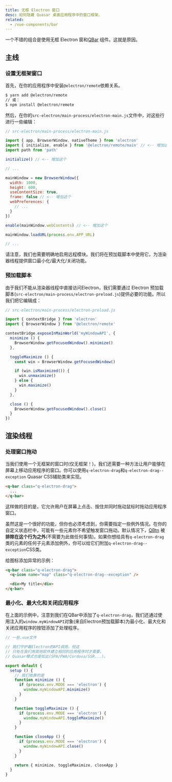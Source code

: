 ```yaml
---
title: 无框 Electron 窗口
desc: 如何隐藏 Quasar 桌面应用程序中的窗口框架。
related:
  - /vue-components/bar
---
```


一个不错的组合是使用无框 Electron 窗和[QBar](/vue-components/bar) 组件。这就是原因。

## 主线
### 设置无框架窗口
首先，在你的应用程序中安装`@electron/remote`依赖关系。

```bash
$ yarn add @electron/remote
// 或：
$ npm install @electron/remote
```

然后，在你的`src-electron/main-process/electron-main.js`文件中，对这些行进行一些编辑：

```js
// src-electron/main-process/electron-main.js

import { app, BrowserWindow, nativeTheme } from 'electron'
import { initialize, enable } from '@electron/remote/main' // <-- 增加这个
import path from 'path'

initialize() // <-- 增加这个

// ...

mainWindow = new BrowserWindow({
  width: 1000,
  height: 600,
  useContentSize: true,
  frame: false // <-- 增加这个
  webPreferences: {
    // ...
  }
})

enable(mainWindow.webContents) // <-- 增加这个

mainWindow.loadURL(process.env.APP_URL)

// ...
```

请注意，我们也需要明确地启用远程模块。我们将在预加载脚本中使用它，为渲染器线程提供窗口最小化/最大化/关闭功能。

### 预加载脚本
由于我们不能从渲染器线程中直接访问Electron，我们需要通过 Electron 预加载脚本(`src-electron/main-process/electron-preload.js`)提供必要的功能。所以我们把它编辑成：

```js
// src-electron/main-process/electron-preload.js

import { contextBridge } from 'electron'
import { BrowserWindow } from '@electron/remote'

contextBridge.exposeInMainWorld('myWindowAPI', {
  minimize () {
    BrowserWindow.getFocusedWindow().minimize()
  },

  toggleMaximize () {
    const win = BrowserWindow.getFocusedWindow()

    if (win.isMaximized()) {
      win.unmaximize()
    } else {
      win.maximize()
    }
  },

  close () {
    BrowserWindow.getFocusedWindow().close()
  }
})
```

## 渲染线程
### 处理窗口拖动
当我们使用一个无框架的窗口时(仅无框架！)，我们还需要一种方法让用户能够在屏幕上移动应用程序的窗口。你可以使用`q-electron-drag`和`q-electron-drag--exception` Quasar CSS辅助类来实现。

```html
<q-bar class="q-electron-drag">
  ...
</q-bar>
```

这样做的目的是，它允许用户在屏幕上点击、按住并同时拖动鼠标时拖动应用程序窗口。

虽然这是一个很好的功能，但你也必须考虑到，你需要指定一些例外情况。在你的自定义状态栏中，可能有一些元素你不希望触发窗口拖动。默认情况下，[QBtn](/vue-components/button) 被**排除在这个行为之外**(不需要为此做任何事情)。如果你想给具有`q-electron-drag`类的元素的任何子元素添加例外，你可以给它们附加`q-electron-drag--exception`CSS类。

给图标添加异常的示例：

```html
<q-bar class="q-electron-drag">
  <q-icon name="map" class="q-electron-drag--exception" />

  <div>My title</div>
</q-bar>
```

### 最小化、最大化和关闭应用程序

<doc-example title="完整示例" file="frameless-electron-window/StatusBar" />

在上面的示例中，注意到我们在QBar中添加了`q-electron-drag`，我们还通过使用注入的`window.myWindowAPI`对象(来自Electron预加载脚本)为最小化、最大化和关闭应用程序的按钮添加了处理程序。

```js
// 一些.vue文件

// 我们守护着Electron的API调用，但这
// 只有在我们用其他软件建立相同的应用程序时才需要。
// Quasar模式也是如此(SPA/PWA/Cordova/SSR...)。

export default {
  setup () {
    // 我们依靠的是
    function minimize () {
      if (process.env.MODE === 'electron') {
        window.myWindowAPI.minimize()
      }
    }

    function toggleMaximize () {
      if (process.env.MODE === 'electron') {
        window.myWindowAPI.toggleMaximize()
      }
    }

    function closeApp () {
      if (process.env.MODE === 'electron') {
        window.myWindowAPI.close()
      }
    }

    return { minimize, toggleMaximize, closeApp }
  }
}
```
